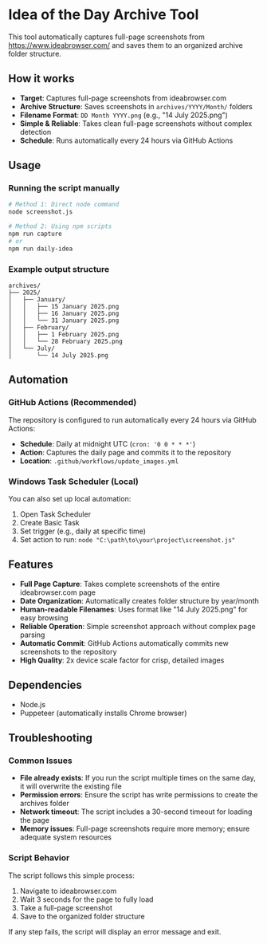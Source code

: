 # Idea of the Day Archive Tool

This tool automatically captures full-page screenshots from https://www.ideabrowser.com/ and saves them to an organized archive folder structure.

## How it works

- **Target**: Captures full-page screenshots from ideabrowser.com
- **Archive Structure**: Saves screenshots in `archives/YYYY/Month/` folders
- **Filename Format**: `DD Month YYYY.png` (e.g., "14 July 2025.png")
- **Simple & Reliable**: Takes clean full-page screenshots without complex detection
- **Schedule**: Runs automatically every 24 hours via GitHub Actions

## Usage

### Running the script manually

```bash
# Method 1: Direct node command
node screenshot.js

# Method 2: Using npm scripts
npm run capture
# or
npm run daily-idea
```

### Example output structure

```
archives/
├── 2025/
│   ├── January/
│   │   ├── 15 January 2025.png
│   │   ├── 16 January 2025.png
│   │   └── 31 January 2025.png
│   ├── February/
│   │   ├── 1 February 2025.png
│   │   └── 28 February 2025.png
│   └── July/
│       └── 14 July 2025.png
```

## Automation

### GitHub Actions (Recommended)
The repository is configured to run automatically every 24 hours via GitHub Actions:
- **Schedule**: Daily at midnight UTC (`cron: '0 0 * * *'`)
- **Action**: Captures the daily page and commits it to the repository
- **Location**: `.github/workflows/update_images.yml`

### Windows Task Scheduler (Local)
You can also set up local automation:
1. Open Task Scheduler
2. Create Basic Task
3. Set trigger (e.g., daily at specific time)
4. Set action to run: `node "C:\path\to\your\project\screenshot.js"`

## Features

- **Full Page Capture**: Takes complete screenshots of the entire ideabrowser.com page
- **Date Organization**: Automatically creates folder structure by year/month
- **Human-readable Filenames**: Uses format like "14 July 2025.png" for easy browsing
- **Reliable Operation**: Simple screenshot approach without complex page parsing
- **Automatic Commit**: GitHub Actions automatically commits new screenshots to the repository
- **High Quality**: 2x device scale factor for crisp, detailed images

## Dependencies

- Node.js
- Puppeteer (automatically installs Chrome browser)

## Troubleshooting

### Common Issues

- **File already exists**: If you run the script multiple times on the same day, it will overwrite the existing file
- **Permission errors**: Ensure the script has write permissions to create the archives folder
- **Network timeout**: The script includes a 30-second timeout for loading the page
- **Memory issues**: Full-page screenshots require more memory; ensure adequate system resources

### Script Behavior

The script follows this simple process:
1. Navigate to ideabrowser.com
2. Wait 3 seconds for the page to fully load
3. Take a full-page screenshot
4. Save to the organized folder structure

If any step fails, the script will display an error message and exit. 